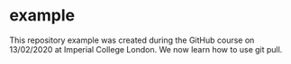 # example
This repository example was created during the GitHub course on 13/02/2020 at Imperial College London.
We now learn how to use git pull.
